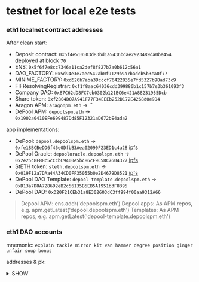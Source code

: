 # testnet for local e2e tests

### eth1 localnet contract addresses
After clean start:
  - Deposit contract: `0x5f4e510503d83bd1a5436bdae2923489da0be454` deployed at block `70`
  - ENS: `0x5f6f7e8cc7346a11ca2def8f827b7a0b612c56a1`
  - DAO_FACTORY: `0x5d94e3e7aec542ab0f9129b9a7badeb5b3ca0f77`
  - MINIME_FACTORY: `0xd526b7aba39cccf76422835e7fd5327b98ad73c9`
  - FIFResolvingRegistrar: `0xf1f8aac64036cdd399886b1c157b7e3b361093f3`
  - Company DAO: `0x87C62dD8FC7eb0302b121BC6e421A88231955Dcb`
  - Share token: `0xf2804D07A941F77F34EEEb252D172E4268d0e9D4`
  - Aragon APM: `aragonpm.eth` -> ``
  - DePool APM: `depoolspm.eth` -> `0x1902a0410EFe699487Dd85F12321aD672bE4ada2`
  
  app implementations:
  - DePool: `depool.depoolspm.eth` -> `0xfe18BCBeDD6f46e0DfbB3Aea02090F23ED1c4a28` [ipfs](http://localhost:8080/ipfs/QmYK2uMUzVR86A7Cxfz2yimz7bRXUGKrQRDuUkx66mh4Hm)
  - DePool Oracle: `depooloracle.depoolspm.eth` -> `0x2e25c8F88c5cCcbC9400e5bc86cF9C58C7604327` [ipfs](http://localhost:8080/ipfs/QmbCTi3DY8vR17V11QgxuUzxApFnJgu4cUYLYcbphZUxiT)
  - StETH token: `steth.depoolspm.eth` -> `0x019F12a7DAa44A34CD0FF35055b0e2D4679D8521` [ipfs](http://localhost:8080/ipfs/QmV26JoDLiHjV5RRoQHCKzXYuwzgBgD5nishY2b3q3eh6a)
  - DePool DAO Template: `depool-template.depoolspm.eth` -> `0xD13a7D8A728692eB2c56135B5EB5A1951b3F8395`
  - DePool DAO: `0xD20F21CEb31a8E302603dC3ff994f00aa9312A66`

 > Depool APM: ens.addr('depoolspm.eth')
 > Depool apps: As APM repos, e.g. apm.getLatest('depool.depoolspm.eth')
 > Templates: As APM repos, e.g. apm.getLatest('depool-template.depoolspm.eth')
  

### eth1 DAO accounts
mnemonic: `explain tackle mirror kit van hammer degree position ginger unfair soup bonus`

addresses & pk: <details><summary>SHOW</summary>

  - Address #1: 0xb4124cEB3451635DAcedd11767f004d8a28c6eE7 (account used to deploy DAOs, has more permissions)   
    Private key: a8a54b2d8197bc0b19bb8a084031be71835580a01e70a45a13babd16c9bc1563

  - Address #2: 0x8401Eb5ff34cc943f096A32EF3d5113FEbE8D4Eb
    Private key: ce8e3bda3b44269c147747a373646393b1504bfcbb73fc9564f5d753d8116608
   
  - Address #3: 0x306469457266CBBe7c0505e8Aad358622235e768
    Private key: 8716d2701596f51aa39d061a685d5ae5ec946eb2c7adb059d29024b5bb3b02c8
   
  - Address #4: 0xd873F6DC68e3057e4B7da74c6b304d0eF0B484C7
    Private key: 62d7bb725787d84b059eb4950f6eea060d898183250ca3ea673a36b8e113018f

  - Address #5: 0xDcC5dD922fb1D0fd0c450a0636a8cE827521f0eD
    Private key: 705df2ae707e25fa37ca84461ac6eb83eb4921b653e98fdc594b60bea1bb4e52
   
  - Address #6: 0x27E9727FD9b8CdDdd0854F56712AD9DF647FaB74
    Private key: 6b12b45143fc6c7721d0ffbb9811905e773868376501fd1f46c64bf34ae29991

  - Address #7: 0x9766D2e7FFde358AD0A40BB87c4B88D9FAC3F4dd
    Private key: 33f3f34569f997abb165d6967895d963a2b15ec609efcec844e65b60ee8340c7

  - Address #8: 0xBd7055AB500cD1b0b0B14c82BdBe83ADCc2e8D06
    Private key: 5a013cc48f0a3196b0986fc7a7a9dd320ac75e89e33302a7ff4ea6b9dc4f7b00

  - Address #9: 0xe8898A4E589457D979Da4d1BDc35eC2aaf5a3f8E
    Private key: 418cc0b07bfef998f577384b185b97ad544204b5be43ac9b3abf16db2012ab5c

  - Address #10: 0xED6A91b1CFaae9882875614170CbC989fc5EfBF0
    Private key: 698eece6f9915b08b4d1a63958dc4f3996ee5a8d685b29d17c28beab912a77cd    
</detail>